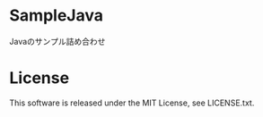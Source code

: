 # SampleJava
Javaのサンプル詰め合わせ

# License
This software is released under the MIT License, see LICENSE.txt.